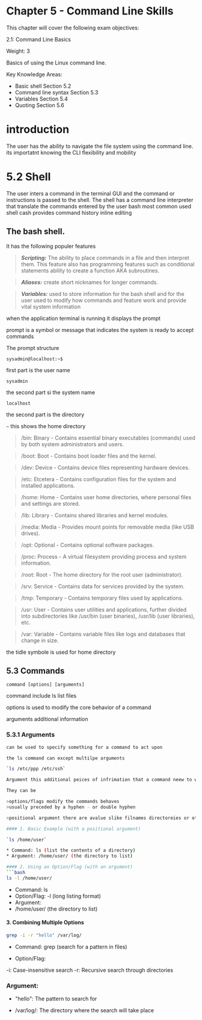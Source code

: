 # Chapter 5 - Command Line Skills

This chapter will cover the following exam objectives:

2.1: Command Line Basics

Weight: 3

Basics of using the Linux command line.

Key Knowledge Areas:

* Basic shell
  Section 5.2
* Command line syntax
  Section 5.3
* Variables
  Section 5.4
* Quoting
  Section 5.6


# introduction 

The user has the ability to navigate the file system using the command line.
its importatnt knowing the CLI flexibility and mobility 

# 5.2 Shell 

The user inters a command in the terminal GUI and the command or instructions is passed to the shell.
The shell has a command line interpreter that translate the commands entered by the user 
bash most common used shell 
cash provides command history inline editing 

## The bash shell. 

It has the following populer features 

>**_Scripting:_** The ability to place commands in a file and then interpret them.
>This feature also has programming features such as conditional statements ability to create a function AKA subroutines.

> **_Aliases:_** create short nicknames for longer commands.

> **_Variables:_** used to store information for the bash shell and for the user 
>used to modify how commands and feature work and provide vital system information  

when the application terminal is running it displays the prompt  

prompt is a symbol or message that indicates the system is ready to accept commands 

The prompt structure 

`sysadmin@localhost:~$`

first part is the user name 
 
 `sysadmin`

 the second part si the system name 

 `localhost`

 the second part is the directory 

`~` this shows the home directory 

> /bin: Binary - Contains essential binary executables (commands) used by both system administrators and users.

>/boot: Boot - Contains boot loader files and the kernel.

>/dev: Device - Contains device files representing hardware devices.

> /etc: Etcetera - Contains configuration files for the system and installed applications.

> /home: Home - Contains user home directories, where personal files and settings are stored.

> /lib: Library - Contains shared libraries and kernel modules.

> /media: Media - Provides mount points for removable media (like USB drives).

> /opt: Optional - Contains optional software packages.

> /proc: Process - A virtual filesystem providing process and system information.

> /root: Root - The home directory for the root user (administrator).

> /srv: Service - Contains data for services provided by the system.

> /tmp: Temporary - Contains temporary files used by applications.

> /usr: User - Contains user utilities and applications, further divided into subdirectories like /usr/bin (user binaries), /usr/lib (user libraries), etc.

> /var: Variable - Contains variable files like logs and databases that change in size.

the tidle symbole is used for home directory 

## 5.3 Commands

`command [options] [arguments]`

command include ls list files 

options is used to modify the core behavior of a command 

arguments additional information 

### 5.3.1 Arguments

```bash
can be used to specify something for a command to act upon

the ls command can except multilpe arguments

`ls /etc/ppp /etc/ssh`

Argument this additional peices of infrimation that a command neew to work properly 

They can be  

>options/flags modify the commands behaves 
>usually preceded by a hyphen - or double hyphen 

>positional argument there are avalue slike filnames directoreies or other data that the commmands operates on 

#### 1. Basic Example (with a positional argument)

`ls /home/user`

* Command: ls (list the contents of a directory)
* Argument: /home/user/ (the directory to list)

#### 2. Using an Option/Flag (with an argument)
```bash
ls -l /home/user/
````

* Command: ls
* Option/Flag:
 -l (long listing format)
* Argument:
* /home/user/ (the directory to list)



#### 3. Combining Multiple Options

```bash
grep -i -r "hello" /var/log/
```

* Command: grep (search for a pattern in files)

* Option/Flag:
 
-i: Case-insensitive search
-r: Recursive search through directories

### Argument:

- "hello": The pattern to search for

- /var/log/: The directory where the search will take place

```

